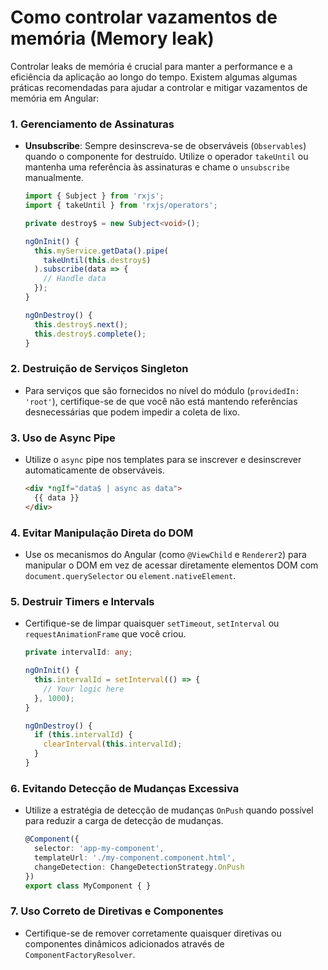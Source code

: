 # Como controlar vazamentos de memória (Memory leak)

Controlar leaks de memória é crucial para manter a performance e a eficiência da aplicação ao longo do tempo. Existem algumas algumas práticas recomendadas para ajudar a controlar e mitigar vazamentos de memória em Angular:

### 1. **Gerenciamento de Assinaturas**
   - **Unsubscribe**: Sempre desinscreva-se de observáveis (`Observables`) quando o componente for destruído. Utilize o operador `takeUntil` ou mantenha uma referência às assinaturas e chame o `unsubscribe` manualmente.
     
     ```typescript
     import { Subject } from 'rxjs';
     import { takeUntil } from 'rxjs/operators';

     private destroy$ = new Subject<void>();

     ngOnInit() {
       this.myService.getData().pipe(
         takeUntil(this.destroy$)
       ).subscribe(data => {
         // Handle data
       });
     }

     ngOnDestroy() {
       this.destroy$.next();
       this.destroy$.complete();
     }
     ```
     
### 2. **Destruição de Serviços Singleton**
   - Para serviços que são fornecidos no nível do módulo (`providedIn: 'root'`), certifique-se de que você não está mantendo referências desnecessárias que podem impedir a coleta de lixo.

### 3. **Uso de Async Pipe**
   - Utilize o `async` pipe nos templates para se inscrever e desinscrever automaticamente de observáveis.

     ```html
     <div *ngIf="data$ | async as data">
       {{ data }}
     </div>
     ```
     
### 4. **Evitar Manipulação Direta do DOM**
   - Use os mecanismos do Angular (como `@ViewChild` e `Renderer2`) para manipular o DOM em vez de acessar diretamente elementos DOM com `document.querySelector` ou `element.nativeElement`.

### 5. **Destruir Timers e Intervals**
   - Certifique-se de limpar quaisquer `setTimeout`, `setInterval` ou `requestAnimationFrame` que você criou.

     ```typescript
     private intervalId: any;

     ngOnInit() {
       this.intervalId = setInterval(() => {
         // Your logic here
       }, 1000);
     }

     ngOnDestroy() {
       if (this.intervalId) {
         clearInterval(this.intervalId);
       }
     }
     ```

### 6. **Evitando Detecção de Mudanças Excessiva**
   - Utilize a estratégia de detecção de mudanças `OnPush` quando possível para reduzir a carga de detecção de mudanças.

     ```typescript
     @Component({
       selector: 'app-my-component',
       templateUrl: './my-component.component.html',
       changeDetection: ChangeDetectionStrategy.OnPush
     })
     export class MyComponent { }
     ```

### 7. **Uso Correto de Diretivas e Componentes**
   - Certifique-se de remover corretamente quaisquer diretivas ou componentes dinâmicos adicionados através de `ComponentFactoryResolver`.


